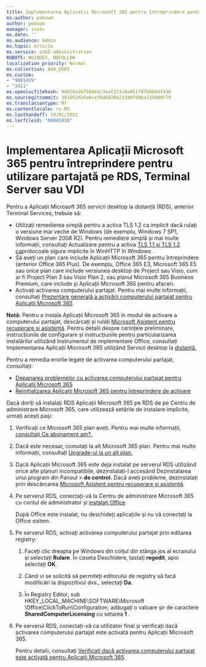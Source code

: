 ```yaml
---
title: Implementarea Aplicații Microsoft 365 pentru întreprindere pentru utilizare partajată pe RDS, Terminal Server sau VDI
ms.author: pebaum
author: pebaum
manager: scotv
ms.date: ''
ms.audience: Admin
ms.topic: article
ms.service: o365-administration
ROBOTS: NOINDEX, NOFOLLOW
localization_priority: Normal
ms.collection: Adm_O365
ms.custom:
- "9001419"
- "3411"
ms.openlocfilehash: 9d928a3bf58dedc3aaf231c8a051f87b0bbdf438
ms.sourcegitcommit: 391052026a6ce7646926d233d0fd9ba135088f79
ms.translationtype: MT
ms.contentlocale: ro-RO
ms.lasthandoff: 10/01/2021
ms.locfileid: "60041018"
---
```

# <a name="deploying-microsoft-365-apps-for-enterprise-for-shared-use-on-rds-terminal-server-or-vdi"></a>Implementarea Aplicații Microsoft 365 pentru întreprindere pentru utilizare partajată pe RDS, Terminal Server sau VDI

Pentru a Aplicații Microsoft 365 servicii desktop la distanță (RDS), anterior Terminal Services, trebuie să:

- Utilizați remedierea simplă pentru a activa TLS 1.2 ca implicit dacă rulați o versiune mai veche de Windows (de exemplu, Windows 7 SP1, Windows Server 2008 R2). Pentru remediere simplă și mai multe informații, consultați Actualizare pentru a activa [TLS 1.1 și TLS 1.2 ca](https://support.microsoft.com/en-us/topic/update-to-enable-tls-1-1-and-tls-1-2-as-default-secure-protocols-in-winhttp-in-windows-c4bd73d2-31d7-761e-0178-11268bb10392#bkmk_easy)protocoale sigure implicite în WinHTTP în Windows . 
- Să aveți un plan care include Aplicații Microsoft 365 pentru întreprindere (anterior Office 365 Plus). De exemplu, Office 365 E3, Microsoft 365 E5 sau orice plan care include versiunea desktop de Project sau Visio, cum ar fi Project Plan 3 sau Visio Plan 2, sau planul Microsoft 365 Business Premium, care include și Aplicații Microsoft 365 pentru afaceri.
- Activați activarea computerului partajat. Pentru mai multe informații, consultați [Prezentare generală a activării computerului partajat pentru Aplicații Microsoft 365](https://docs.microsoft.com/deployoffice/overview-shared-computer-activation).

**Notă:** Pentru a instala Aplicații Microsoft 365 în modul de activare a computerului partajat, descărcați și rulați [Microsoft Asistent pentru recuperare și asistență](https://docs.microsoft.com/alchemyinsights/deploy-o365-remotely-to-rds). Pentru detalii despre cerințele preliminare, instrucțiunile de configurare și instrucțiunile pentru particularizarea instalărilor utilizând Instrumentul de implementare Office, consultați Implementarea Aplicații Microsoft 365 utilizând Servicii desktop la [distanță.](https://docs.microsoft.com/deployoffice/deploy-microsoft-365-apps-remote-desktop-services)

Pentru a remedia erorile legate de activarea computerului partajat, consultați:

- [Depanarea problemelor cu activarea computerului partajat pentru Aplicații Microsoft 365](https://docs.microsoft.com/deployoffice/troubleshoot-shared-computer-activation)
- [Reinițializarea Aplicații Microsoft 365 pentru întreprindere de activare](https://docs.microsoft.com/office/troubleshoot/activation/reset-office-365-proplus-activation-state)

Dacă doriți să instalați RDS Aplicații Microsoft 365 pe RDS de pe Centru de administrare Microsoft 365, care utilizează setările de instalare implicite, urmați acești pași:

1. Verificați ce Microsoft 365 plan aveți. Pentru mai multe informații, [consultați Ce abonament am?.](https://docs.microsoft.com/microsoft-365/admin/admin-overview/what-subscription-do-i-have)

1. Dacă este necesar, comutați la alt Microsoft 365 plan. Pentru mai multe informații, consultați [Upgrade-ul la un alt plan.](https://docs.microsoft.com/microsoft-365/commerce/subscriptions/upgrade-to-different-plan)

1. Dacă Aplicații Microsoft 365 este deja instalat pe serverul RDS utilizând orice alte planuri incompatibile, dezinstalați-l accesând Dezinstalarea unui program din Panoul  >  **de control.** Dacă aveți probleme, dezinstalați prin descărcarea [Microsoft Asistent pentru recuperare și asistență](https://aka.ms/SARA-OfficeUninstall-Alchemy).

1. Pe serverul RDS, conectați-vă la Centru de administrare Microsoft 365 cu contul de administrator și [instalați Office](https://portal.office.com/OLS/MySoftware.aspx).

   După Office este instalat, nu deschideți aplicațiile și nu vă conectați la Office sistem.

1. Pe serverul RDS, activați activarea computerului partajat prin editarea registry:

   1. Faceți clic dreapta pe Windows din colțul din stânga jos al ecranului și selectați **Rulare**. În caseta Deschidere, tastați **regedit**, apoi selectați **OK**.

   1. Când vi se solicită să permiteți editorului de registry să facă modificări la dispozitivul dvs., selectați **Da.**

   1. În Registry Editor, sub HKEY_LOCAL_MACHINE\SOFTWARE\Microsoft \Office\ClickToRun\Configuration, adăugați o valoare șir de caractere **SharedComputerLicensing** cu setarea **1** .

1. Pe serverul RDS, conectați-vă ca utilizator final și verificați dacă activarea computerului partajat este activată pentru Aplicații Microsoft 365. 

   Pentru detalii, consultați [Verificați dacă activarea computerului partajat este activată pentru Aplicații Microsoft 365](https://docs.microsoft.com/deployoffice/troubleshoot-shared-computer-activation#verify-that-shared-computer-activation-is-enabled-for-microsoft-365-apps).